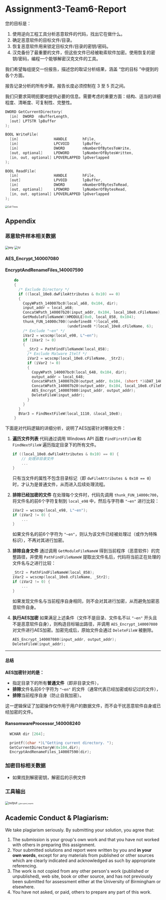 # Assignment3-Team6-Report

您的目标是：

1. 使用逆向工程工具分析恶意软件的代码，找出它在做什么。
2. 确定恶意软件的目标文件/目录。
3. 恢复恶意软件用来锁定目标文件/目录的密钥/密码。
4. 汉克备份了最重要的文件，但这些文件已经被勒索软件加密。使用恢复的密钥/密码，编程一个能够解密汉克文件的工具。



我们希望每组提交一份报告，描述您的取证分析结果，涵盖 “您的目标 ”中提到的各个方面。

报告记录分析的所有步骤。报告长度必须控制在 3 至 5 页之间。

我们只要求简明扼要地提供必要的信息。需要考虑的重要方面：结构、适当的详细程度、清晰度、可复制性、完整性。



```c++
DWORD GetCurrentDirectory(
  [in]  DWORD  nBufferLength,
  [out] LPTSTR lpBuffer
);

BOOL WriteFile(
  [in]                HANDLE       hFile,
  [in]                LPCVOID      lpBuffer,
  [in]                DWORD        nNumberOfBytesToWrite,
  [out, optional]     LPDWORD      lpNumberOfBytesWritten,
  [in, out, optional] LPOVERLAPPED lpOverlapped
);

BOOL ReadFile(
  [in]                HANDLE       hFile,
  [out]               LPVOID       lpBuffer,
  [in]                DWORD        nNumberOfBytesToRead,
  [out, optional]     LPDWORD      lpNumberOfBytesRead,
  [in, out, optional] LPOVERLAPPED lpOverlapped
);
```



<img src="img\Call Trees.png" alt="Call Trees" style="zoom:50%;" />

## Appendix

### 恶意软件样本相关数据

<img src="img\key.png" alt="key" style="zoom:67%;" />

<img src="img\IV.png" alt="IV" style="zoom:67%;" />

#### AES_Encrypt_140007080

#### EncryptAndRenameFiles_140007590

```c++
    do
    {
      /* Exclude Directory */
      if ((local_10e8.dwFileAttributes & 0x10) == 0)
      {
        CopyWPath_140007bc0(local_a68, 0x104, dir);
        input_addr = local_a68;
        ConcatWPath_140007b20(input_addr, 0x104, local_10e8.cFileName);
        GetModuleFileNameW((HMODULE)0x0, local_858, 0x104);
        thunk_FUN_14000c700((undefined8 *)local_e98,
                            (undefined8 *)local_10e8.cFileName, 6);
        /* Exclude "~en" */
        iVar2 = wcscmp(local_e98, L"~en");
        if (iVar2 != 0)
        {
          _Str2 = PathFindFileNameW(local_858);
          /* Exclude Malware Itelf */
          iVar2 = wcscmp(local_10e8.cFileName, _Str2);
          if (iVar2 != 0)
          {
            CopyWPath_140007bc0(local_648, 0x104, dir);
            output_addr = local_648;
            ConcatWPath_140007b20(output_addr, 0x104, (short *)&DAT_140070fd8);
            ConcatWPath_140007b20(output_addr, 0x104, local_10e8.cFileName);
            AES_Encrypt_140007080(input_addr, output_addr);
            DeleteFileW(input_addr);
          }
        }
      }
      BVar3 = FindNextFileW(local_1110, &local_10e8);
    } 
```



下面是对代码逻辑的详细分析，说明了AES加密针对哪些文件：

1. **遍历文件列表**
   代码通过调用 Windows API 函数 `FindFirstFileW` 和 `FindNextFileW` 遍历指定目录下的所有文件。

   ```c
   if ((local_10e8.dwFileAttributes & 0x10) == 0) {
       // 处理非目录文件
       ...
   }
   ```

   只有当文件的属性不包含目录标记（即 `dwFileAttributes & 0x10 == 0`）时，才认为是普通文件，从而进入后续处理流程。

2. **排除已经加密的文件**
   在处理每个文件时，代码先调用 `thunk_FUN_14000c700`，将文件名的前6个字符复制到 `local_e98` 中，然后与字符串 `"~en"` 进行比较：

   ```c
   iVar2 = wcscmp(local_e98, L"~en");
   if (iVar2 != 0) {
       ...
   }
   ```

   如果文件名的前6个字符为 `"~en"`，则认为该文件已经被处理过（或作为特殊标识），不再对其进行加密。

3. **排除自身文件**
   通过调用 `GetModuleFileNameW` 得到当前程序（恶意软件）的完整路径，并使用 `PathFindFileNameW` 提取出文件名后，代码将当前正在处理的文件名与之进行比较：

   ```c
   _Str2 = PathFindFileNameW(local_858);
   iVar2 = wcscmp(local_10e8.cFileName, _Str2);
   if (iVar2 != 0) {
       ...
   }
   ```

   如果发现文件名与当前程序自身相同，则不会对其进行加密，从而避免加密恶意软件自身。

4. **执行AES加密**
   如果满足上述条件（文件不是目录、文件名不以 `"~en"` 开头且不是恶意软件自身），则构造目标输出路径，并调用 `AES_Encrypt_140007080` 对文件进行AES加密。加密完成后，原始文件会通过 `DeleteFileW` 被删除。

   ```c
   AES_Encrypt_140007080(input_addr, output_addr);
   DeleteFileW(input_addr);
   ```

------

#### **总结**

**AES加密针对的是：**

- 指定目录下的所有**普通文件**（即非目录文件），
- **排除**文件名前6个字符为 `"~en"` 的文件（通常代表已经加密或标记过的文件），
- **排除**当前程序自身（防止自我加密）。

这一逻辑保证了加密操作仅作用于用户的数据文件，而不会干扰恶意软件自身或已经加密的文件。

#### RansomwareProcessor_140008240

```c++
  WCHAR dir [264];

  printf((char *)L"Getting current directory. ");
  GetCurrentDirectoryW(0x104,dir);
  EncryptAndRenameFiles_140007590(dir);
```



### 加密目标相关数据

- 如果找到解密密钥，解密后的示例文件

### 工具输出



<img src="img\output.png" alt="output" style="zoom: 67%;" />



<img src="img\decrypted_exapmle.png" alt="decrypted_exapmle" style="zoom: 33%;" />



## Academic Conduct & Plagiarism:

We take plagiarism seriously. By submitting your solution, you agree that:

1. The submission is your group's own work and that you have not worked with others in preparing this assignment.
2. Your submitted solutions and report were written by you and **in your own words**, except for any materials from published or other sources which are clearly indicated and acknowledged as such by appropriate referencing.
3. The work is not copied from any other person's work (published or unpublished), web site, book or other source, and has not previously been submitted for assessment either at the University of Birmingham or elsewhere.
4. You have not asked, or paid, others to prepare any part of this work.